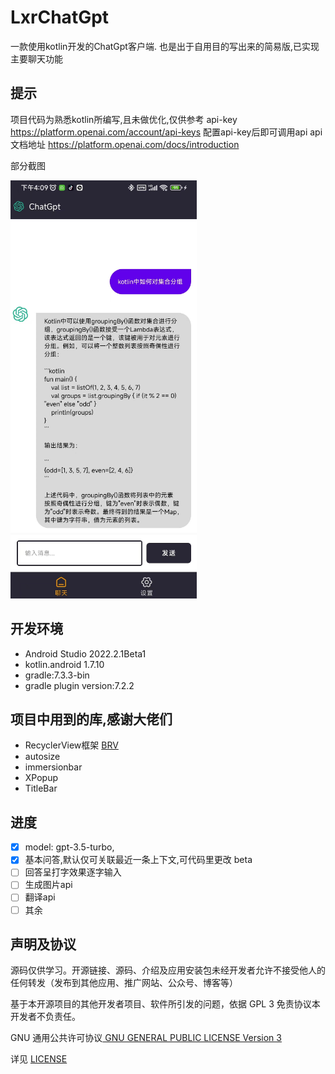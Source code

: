 # LxrChatGpt
一款使用kotlin开发的ChatGpt客户端.
也是出于自用目的写出来的简易版,已实现主要聊天功能

## 提示
项目代码为熟悉kotlin所编写,且未做优化,仅供参考
api-key  https://platform.openai.com/account/api-keys
配置api-key后即可调用api
api文档地址   https://platform.openai.com/docs/introduction

部分截图

![聊天界面](https://github.com/XiaoRanLiu3119/LxrChatGpt/blob/main/chat.png)

## 开发环境
- Android Studio 2022.2.1Beta1
- kotlin.android 1.7.10
- gradle:7.3.3-bin
- gradle plugin version:7.2.2
## 项目中用到的库,感谢大佬们
- RecyclerView框架 [ BRV](https://github.com/liangjingkanji/BRV)
- autosize
- immersionbar
- XPopup
- TitleBar

## 进度
- [x] model: gpt-3.5-turbo,
- [x] 基本问答,默认仅可关联最近一条上下文,可代码里更改 beta
- [ ] 回答呈打字效果逐字输入
- [ ] 生成图片api
- [ ] 翻译api
- [ ] 其余

## 声明及协议
源码仅供学习。开源链接、源码、介绍及应用安装包未经开发者允许不接受他人的任何转发（发布到其他应用、推广网站、公众号、博客等）

基于本开源项目的其他开发者项目、软件所引发的问题，依据 GPL 3 免责协议本开发者不负责任。

GNU 通用公共许可协议[ GNU GENERAL PUBLIC LICENSE Version 3](https://www.gnu.org/licenses/gpl-3.0.html)

详见 [ LICENSE ](https://github.com/XiaoRanLiu3119/LxrChatGpt/blob/master/LICENSE)
